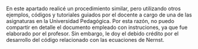 En este apartado realicé un procedimiento similar, pero utilizando otros ejemplos, códigos y tutoriales guiados por el docente a cargo de una de las asignaturas en la Universidad Pedagógica. Por esta razón, no puedo compartir en detalle el documento empleado con instruciones, ya que fue elaborado por el profesor. Sin embargo, le doy el debido crédito por el desarrollo del código relacionado con las ecuaciones de Nernst.
